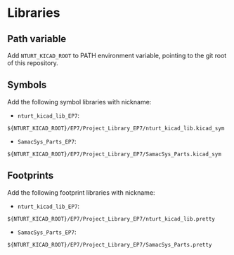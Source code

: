 # Libraries

## Path variable
Add `NTURT_KICAD_ROOT` to PATH environment variable, pointing to the git root of this repository.

## Symbols
Add the following symbol libraries with nickname:
  - `nturt_kicad_lib_EP7`:
```
${NTURT_KICAD_ROOT}/EP7/Project_Library_EP7/nturt_kicad_lib.kicad_sym
```
  - `SamacSys_Parts_EP7`:
```
${NTURT_KICAD_ROOT}/EP7/Project_Library_EP7/SamacSys_Parts.kicad_sym
```

## Footprints
Add the following footprint libraries with nickname:
  - `nturt_kicad_lib_EP7`:
```
${NTURT_KICAD_ROOT}/EP7/Project_Library_EP7/nturt_kicad_lib.pretty
```
  - `SamacSys_Parts_EP7`:
```
${NTURT_KICAD_ROOT}/EP7/Project_Library_EP7/SamacSys_Parts.pretty
```
